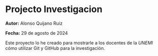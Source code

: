# Projecto Investigacion

**Autor:** Alonso Quijano Ruiz

**Fecha:** 29 de agosto de 2024

Este proyecto lo he creado para mostrarle a los docentes de la *UNEMI* cómo utilizar Git y GitHub para la investigación.